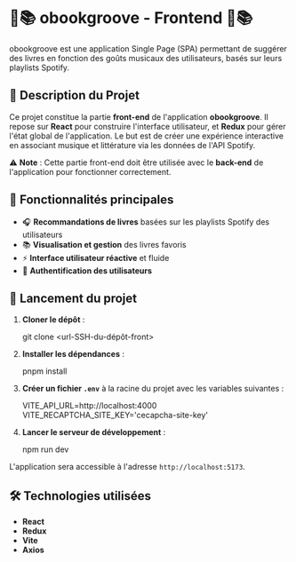 # 🎵📚 obookgroove - Frontend 🎵📚

obookgroove est une application Single Page (SPA) permettant de suggérer des livres en fonction des goûts musicaux des utilisateurs, basés sur leurs playlists Spotify.

## 📖 Description du Projet

Ce projet constitue la partie **front-end** de l'application **obookgroove**. Il repose sur **React** pour construire l'interface utilisateur, et **Redux** pour gérer l'état global de l'application. Le but est de créer une expérience interactive en associant musique et littérature via les données de l'API Spotify.

⚠️ **Note** : Cette partie front-end doit être utilisée avec le **back-end** de l'application pour fonctionner correctement.

## 🎯 Fonctionnalités principales

- 🎧 **Recommandations de livres** basées sur les playlists Spotify des utilisateurs
- 📚 **Visualisation et gestion** des livres favoris
- ⚡ **Interface utilisateur réactive** et fluide
- 🔑 **Authentification des utilisateurs**

## 🚀 Lancement du projet

1. **Cloner le dépôt** :

   git clone <url-SSH-du-dépôt-front>

2. **Installer les dépendances** :

   pnpm install

3. **Créer un fichier `.env`** à la racine du projet avec les variables suivantes :

   VITE_API_URL=http://localhost:4000  
   VITE_RECAPTCHA_SITE_KEY='cecapcha-site-key'

4. **Lancer le serveur de développement** :

   npm run dev

L'application sera accessible à l'adresse `http://localhost:5173`.

## 🛠️ Technologies utilisées

- **React**
- **Redux**
- **Vite**
- **Axios**
